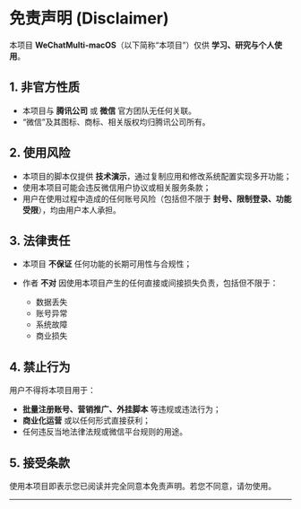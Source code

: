 # 免责声明 (Disclaimer)

本项目 **WeChatMulti-macOS**（以下简称“本项目”）仅供 **学习、研究与个人使用**。

## 1. 非官方性质

* 本项目与 **腾讯公司** 或 **微信** 官方团队无任何关联。
* “微信”及其图标、商标、相关版权均归腾讯公司所有。

## 2. 使用风险

* 本项目的脚本仅提供 **技术演示**，通过复制应用和修改系统配置实现多开功能；
* 使用本项目可能会违反微信用户协议或相关服务条款；
* 用户在使用过程中造成的任何账号风险（包括但不限于 **封号、限制登录、功能受限**），均由用户本人承担。

## 3. 法律责任

* 本项目 **不保证** 任何功能的长期可用性与合规性；
* 作者 **不对** 因使用本项目产生的任何直接或间接损失负责，包括但不限于：

  * 数据丢失
  * 账号异常
  * 系统故障
  * 商业损失

## 4. 禁止行为

用户不得将本项目用于：

* **批量注册账号、营销推广、外挂脚本** 等违规或违法行为；
* **商业化运营** 或以任何形式直接获利；
* 任何违反当地法律法规或微信平台规则的用途。

## 5. 接受条款

使用本项目即表示您已阅读并完全同意本免责声明。若您不同意，请勿使用。

---
 

